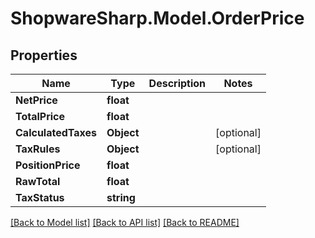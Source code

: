# ShopwareSharp.Model.OrderPrice

## Properties

Name | Type | Description | Notes
------------ | ------------- | ------------- | -------------
**NetPrice** | **float** |  | 
**TotalPrice** | **float** |  | 
**CalculatedTaxes** | **Object** |  | [optional] 
**TaxRules** | **Object** |  | [optional] 
**PositionPrice** | **float** |  | 
**RawTotal** | **float** |  | 
**TaxStatus** | **string** |  | 

[[Back to Model list]](../README.md#documentation-for-models) [[Back to API list]](../README.md#documentation-for-api-endpoints) [[Back to README]](../README.md)

